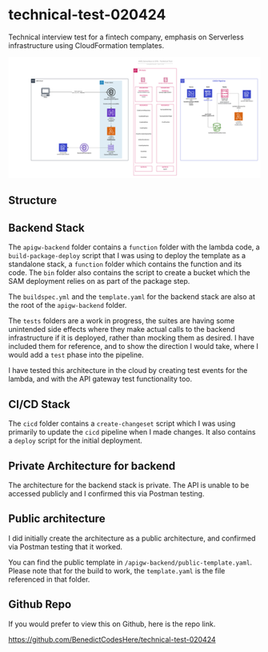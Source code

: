 # technical-test-020424
Technical interview test for a fintech company, emphasis on Serverless infrastructure using CloudFormation templates.


![Architectural Diagram](./assets/architecture.png)


## Structure

## Backend Stack
The `apigw-backend` folder contains a `function` folder with the lambda code, a `build-package-deploy` script that I was using to deploy the template as a standalone stack, a `function` folder which contains the function and its code. The `bin` folder also contains the script to create a bucket which the SAM deployment relies on as part of the package step.

The `buildspec.yml` and the `template.yaml` for the backend stack are also at the root of the `apigw-backend` folder.

The `tests` folders are a work in progress, the suites are having some unintended side effects where they make actual calls to the backend infrastructure if it is deployed, rather than mocking them as desired. I have included them for reference, and to show the direction I would take, where I would add a `test` phase into the pipeline.

I have tested this architecture in the cloud by creating test events for the lambda, and with the API gateway test functionality too.




## CI/CD Stack
The `cicd` folder contains a `create-changeset` script which I was using primarily to update the `cicd` pipeline when I made changes. It also contains a `deploy` script for the initial deployment.


## Private Architecture for backend
The architecture for the backend stack is private. The API is unable to be accessed publicly and I confirmed this via Postman testing.

## Public architecture
I did initially create the architecture as a public architecture, and confirmed via Postman testing that it worked.

You can find the public template in `/apigw-backend/public-template.yaml`. Please note that for the build to work, the `template.yaml` is the file referenced in that folder.


## Github Repo
If you would prefer to view this on Github, here is the repo link.

https://github.com/BenedictCodesHere/technical-test-020424
